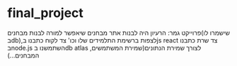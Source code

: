 # final_project
פרוייקט גמר: 
הרעיון היה לבנות אתר מבחנים שיאפשר למורה לבנות מבחנים(שישמרו לו בdb),לצפות ברשימת התלמידים שלו וכו'
צד לקוח כתבנו בjs react
צד שרת כתבנו בnode.js
השתמשנו בdb atlas לצורך שמירת הנתונים(שמירת המשתמשים, המבחנים...)
